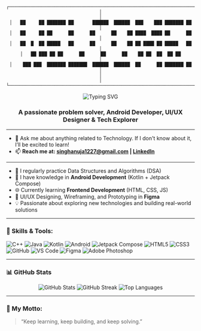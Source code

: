 <div align="center">

```
┌───────────────────────────────────────────────────────────────────────────────┐
│                                                                               │
│   ██     ██ ███████ ██       ██████  ██████  ███    ███ ███████ ██          │
│   ██     ██ ██      ██      ██      ██    ██ ████  ████ ██      ██          │
│   ██  █  ██ █████   ██      ██      ██    ██ ██ ████ ██ █████   ██          │
│   ██ ███ ██ ██      ██      ██      ██    ██ ██  ██  ██ ██                  │
│    ███ ███  ███████ ███████  ██████  ██████  ██      ██ ███████ ██          │
│                                                                               │
└───────────────────────────────────────────────────────────────────────────────┘
```


</div>

<div align="center">
  <img src="https://readme-typing-svg.herokuapp.com?font=Sedan+SC&size=40&weight=600&duration=5000&pause=700&color=F5F5F5&background=15151500&center=true&vCenter=true&random=false&width=800&lines=Hi+there%2C+I'm+Anuja+Singh;Technology+and+Coding+Enthusiast" alt="Typing SVG"/>
</div>

<h3 align="center">A passionate problem solver, Android Developer, UI/UX Designer & Tech Explorer</h3>

---

- 💬 Ask me about anything related to Technology. If I don't know about it, I’ll be excited to learn!
- 📫 **Reach me at: [singhanuja1227@gmail.com](mailto:singhanuja1227@gmail.com) | [LinkedIn](https://www.linkedin.com/in/anuja-singh-864068250/)**

---

- 🔢 I regularly practice Data Structures and Algorithms (DSA)  
- 🤖 I have knowledge in **Android Development** (Kotlin + Jetpack Compose)  
- 🌐 Currently learning **Frontend Development** (HTML, CSS, JS)  
- 🧠 UI/UX Designing, Wireframing, and Prototyping in **Figma**  
- 💡 Passionate about exploring new technologies and building real-world solutions  

---

### 💼 Skills & Tools:
![C++](https://img.shields.io/badge/-C++-00599C?logo=cplusplus&logoColor=white)
![Java](https://img.shields.io/badge/-Java-red?logo=java&logoColor=white)
![Kotlin](https://img.shields.io/badge/-Kotlin-purple?logo=kotlin&logoColor=white)
![Android](https://img.shields.io/badge/-Android-3DDC84?logo=android&logoColor=white)
![Jetpack Compose](https://img.shields.io/badge/-Jetpack%20Compose-4285F4?logo=android&logoColor=white)
![HTML5](https://img.shields.io/badge/-HTML5-orange?logo=html5&logoColor=white)
![CSS3](https://img.shields.io/badge/-CSS3-blue?logo=css3&logoColor=white)
![GitHub](https://img.shields.io/badge/-GitHub-black?logo=github&logoColor=white)
![VS Code](https://img.shields.io/badge/-VS%20Code-blue?logo=visualstudiocode&logoColor=white)
![Figma](https://img.shields.io/badge/-Figma-F24E1E?logo=figma&logoColor=white)
![Adobe Photoshop](https://img.shields.io/badge/-Adobe%20Photoshop-31A8FF?logo=adobe-photoshop&logoColor=white)

---

### 📊 GitHub Stats

<p align="center">
  <img src="https://github-readme-stats.vercel.app/api?username=Anuja1227&show_icons=true&theme=transparent" alt="GitHub Stats" />
  <img src="https://github-readme-streak-stats.herokuapp.com/?user=Anuja1227&theme=transparent" alt="GitHub Streak" />
  <img src="https://github-readme-stats.vercel.app/api/top-langs/?username=Anuja1227&layout=compact&theme=transparent" alt="Top Languages" />
</p>

---

### 📌 My Motto:
> “Keep learning, keep building, and keep solving.”
